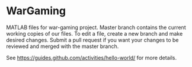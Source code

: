 # WarGaming
MATLAB files for war-gaming project. 
Master branch contains the current working copies of our files.
To edit a file, create a new branch and make desired changes.
Submit a pull request if you want your changes to be reviewed and merged with the master branch.

See https://guides.github.com/activities/hello-world/ for more details.
